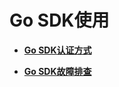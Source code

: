 # Go SDK使用<a name="sdk_03_0003"></a>

-   **[Go SDK认证方式](Go-SDK认证方式.md)**  

-   **[Go SDK故障排查](Go-SDK故障排查.md)**  


